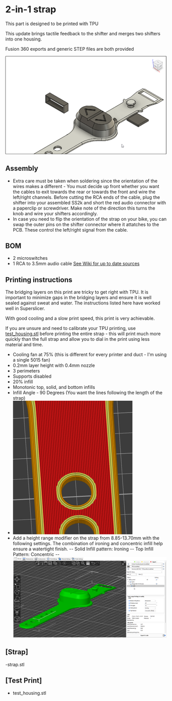 # 2-in-1 strap
This part is designed to be printed with TPU

This update brings tactile feedback to the shifter and merges two shifters into one housing.


Fusion 360 exports and generic STEP files are both provided

![render of remote](screenshot.png)


## Assembly
- Extra care must be taken when soldering since the orientation of the wires makes a different - You must decide up front whether you want the cables to exit  towards the rear or towards the front and wire the left/right channels.  Before cutting the RCA ends of the cable, plug the shifter into your assembled SS2k and short the red audio connector with a paperclip or screwdriver.  Make note of the direction this turns the knob and wire your shifters accordingly.
- In case you need to flip the orientation of the strap on your bike, you can swap the outer pins on the shifter connector where it attatches to the PCB.  These control the left/right signal from the cable.

## BOM
- 2 microswitches
- 1 RCA to 3.5mm audio cable
[See Wiki for up to date sources](https://github.com/doudar/SmartSpin2k/wiki/Recommended-Hardware)

## Printing instructions
The bridging layers on this print are tricky to get right with TPU.  It is important to minimize gaps in the bridging layers and ensure it is well sealed against sweat and water.  The instructions listed here have worked well in Superslicer.  

With good cooling and a slow print speed, this print is very achievable. 

If you are unsure and need to calibrate your TPU printing, use [test_housing.stl](test_housing.stl) before printing the entire strap  - this will print much more quickly than the full strap and allow you to dial in the print using less material and time.

- Cooling fan at 75% (this is different for every printer and duct - I'm using a single 5015 fan)
- 0.2mm layer height with 0.4mm nozzle
- 3 perimeters
- Supports disabled
- 20% infill
- Monotonic top, solid, and bottom infills
- Infill Angle - 90 Degrees (You want the lines following the length of the strap)
- ![close up of strap](strap_close-up.png)
- Add a height range modifier on the strap from 8.85-13.70mm with the following settings.  The combination of ironing and concentric infill help ensure a watertight finish.
-- Solid Infill pattern: Ironing
-- Top Infill Pattern: Concentric
-- ![layer settings screenshot](layer_settings.png)


## [Strap]
-strap.stl

## [Test Print]
- test_housing.stl